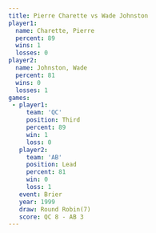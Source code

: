 ```yaml
---
title: Pierre Charette vs Wade Johnston
player1:                
  name: Charette, Pierre
  percent: 89           
  wins: 1               
  losses: 0             
player2:                
  name: Johnston, Wade  
  percent: 81           
  wins: 0               
  losses: 1             
games:
 - player1:         
     team: 'QC'     
     position: Third
     percent: 89    
     win: 1         
     loss: 0        
   player2:        
     team: 'AB'    
     position: Lead
     percent: 81   
     win: 0        
     loss: 1       
   event: Brier        
   year: 1999          
   draw: Round Robin(7)
   score: QC 8 - AB 3  
---
```

